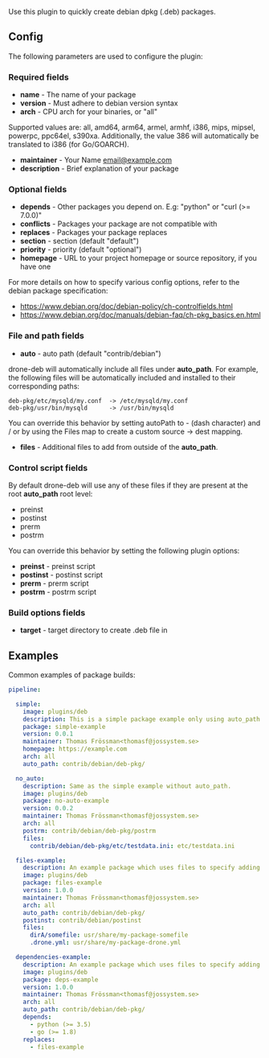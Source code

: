 Use this plugin to quickly create debian dpkg (.deb) packages.

## Config

The following parameters are used to configure the plugin:

### Required fields

* **name** - The name of your package
* **version** - Must adhere to debian version syntax
* **arch** - CPU arch for your binaries, or "all"

Supported values are: all, amd64, arm64, armel, armhf, i386, mips, mipsel,
powerpc, ppc64el, s390xa. Additionally, the value 386 will automatically be
translated to i386 (for Go/GOARCH).

* **maintainer** - Your Name <email@example.com>
* **description** - Brief explanation of your package

### Optional fields

* **depends** - Other packages you depend on. E.g: "python" or "curl (>= 7.0.0)"
* **conflicts** - Packages your package are not compatible with
* **replaces** - Packages your package replaces
* **section** - section (default "default")
* **priority** - priority (default "optional")
* **homepage** - URL to your project homepage or source repository, if you have one

For more details on how to specify various config options, refer to the
debian package specification:

- https://www.debian.org/doc/debian-policy/ch-controlfields.html
- https://www.debian.org/doc/manuals/debian-faq/ch-pkg_basics.en.html

### File and path fields

* **auto** - auto path (default "contrib/debian")

drone-deb will automatically include all files under **auto_path**. For
example, the following files will be automatically included and installed to
their corresponding paths:

    deb-pkg/etc/mysqld/my.conf  -> /etc/mysqld/my.conf
    deb-pkg/usr/bin/mysqld      -> /usr/bin/mysqld

You can override this behavior by setting autoPath to - (dash character) and /
or by using the Files map to create a custom source -> dest mapping.

* **files** - Additional files to add from outside of the **auto_path**.

### Control script fields

By default drone-deb will use any of these files if they are present at the
root **auto_path** root level:

- preinst
- postinst
- prerm
- postrm

You can override this behavior by setting the following plugin options:

* **preinst** - preinst script
* **postinst** - postinst script
* **prerm** - prerm script
* **postrm** - postrm script

### Build options fields

* **target** - target directory to create .deb file in

## Examples

Common examples of package builds:


```yaml
pipeline:

  simple:
    image: plugins/deb
    description: This is a simple package example only using auto_path for everything.
    package: simple-example
    version: 0.0.1
    maintainer: Thomas Frössman<thomasf@jossystem.se>
    homepage: https://example.com
    arch: all
    auto_path: contrib/debian/deb-pkg/

  no_auto:
    description: Same as the simple example without auto_path.
    image: plugins/deb
    package: no-auto-example
    version: 0.0.2
    maintainer: Thomas Frössman<thomasf@jossystem.se>
    arch: all
    postrm: contrib/debian/deb-pkg/postrm
    files:
      contrib/debian/deb-pkg/etc/testdata.ini: etc/testdata.ini

  files-example:
    description: An example package which uses files to specify adding additional files and control scripts from outside of the auto_path.
    image: plugins/deb
    package: files-example
    version: 1.0.0
    maintainer: Thomas Frössman<thomasf@jossystem.se>
    arch: all
    auto_path: contrib/debian/deb-pkg/
    postinst: contrib/debian/postinst
    files:
      dirA/somefile: usr/share/my-package-somefile
      .drone.yml: usr/share/my-package-drone.yml

  dependencies-example:
    description: An example package which uses files to specify adding additional files and control scripts from outside of the auto_path.
    image: plugins/deb
    package: deps-example
    version: 1.0.0
    maintainer: Thomas Frössman<thomasf@jossystem.se>
    arch: all
    auto_path: contrib/debian/deb-pkg/
    depends:
      - python (>= 3.5)
      - go (>= 1.8)
    replaces:
      - files-example
```
